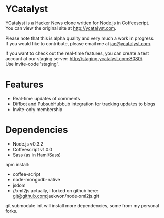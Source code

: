 YCatalyst
=========

  YCatalyst is a Hacker News clone written for Node.js in Coffeescript.  
  You can view the original site at http://ycatalyst.com.  

  Please note that this is alpha quality and very much a work in progress.  
  If you would like to contribute, please email me at jae@ycatalyst.com.  

  If you want to check out the real-time features, you can create a test  
  account at our staging server: http://staging.ycatalyst.com:8080/.  
  Use invite-code 'staging'.  

Features
========

  * Real-time updates of comments
  * Diffbot and PubsubHubbub integration for tracking updates to blogs
  * Invite-only membership

Dependencies
============

  * Node.js v0.3.2
  * Coffeescript v1.0.0
  * Sass (as in Haml/Sass)

  npm install: 

  * coffee-script
  * node-mongodb-native
  * jsdom
  * //xml2js  actually, i forked on github here: git@github.com:jaekwon/node-xml2js.git

  git submodule init will install more dependencies, some from my personal forks.

